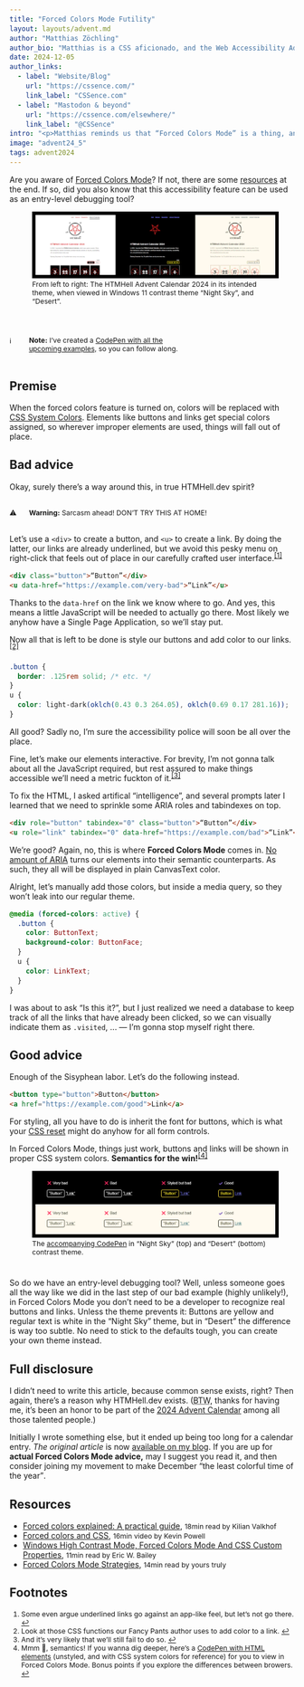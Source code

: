 ```yaml
---
title: "Forced Colors Mode Futility"
layout: layouts/advent.md
author: "Matthias Zöchling"
author_bio: "Matthias is a CSS aficionado, and the Web Accessibility Advocate at [George Labs](https://george-labs.com/), birthplace of the “George” online banking. He’s in pursuit of improving the accessibility for ten million customers across six countries, one day at a time. Additionally, he has been writing about _web stuff_ on his own site [for quite a while](https://cssence.com/2024/keep-blogging/). 2024 has been his best blogging year so far, even though things have significantly slowed down after the summer, when his wife gave birth to their third child."
date: 2024-12-05
author_links:
  - label: "Website/Blog"
    url: "https://cssence.com/"
    link_label: "CSSence.com"
  - label: "Mastodon & beyond"
    url: "https://cssence.com/elsewhere/"
    link_label: "@CSSence"
intro: "<p>Matthias reminds us that “Forced Colors Mode” is a thing, and that it can be used as an entry-level debugging tool.</p>"
image: "advent24_5"
tags: advent2024
---
```


<style>figure{margin-bottom:2.4rem}figure img{aspect-ratio:4;border: 6px solid #000}figcaption,sup,.highlight,section:has(#resources) span,section:has(#fns) ol{font-size:87.5%}.highlight{margin-left:1.5em;padding:1rem;text-wrap:balance}.highlight::before{content:attr(data-icon);content:attr(data-icon) / '';position:absolute;margin-left:calc(-1.5em - 1rem);filter:grayscale()}.highlight em{font-style:inherit;text-transform:uppercase}sup{position:relative;top:-.5em;vertical-align:baseline}</style>

Are you aware of [Forced Colors Mode](https://blogs.windows.com/msedgedev/2020/09/17/styling-for-windows-high-contrast-with-new-standards-for-forced-colors/)? If not, there are some [resources](#resources) at the end. If so, did you also know that this accessibility feature can be used as an entry-level debugging tool?

<figure><img src="htmhell-goes-fcm.webp" alt="Comparing HTMHell.dev: Three screenshots taken in Microsoft Edge browser. Although subtle tweaks could be made, overall the site works really well in Forced Colors Mode.">
<figcaption>From left to right: The HTMHell Advent Calendar 2024 in its intended theme, when viewed in Windows&nbsp;11 contrast theme “Night Sky”, and “Desert”.</figcaption>
</figure>

<p class="highlight" data-icon="ℹ️"><strong>Note:</strong> I’ve created a <a href="https://codepen.io/cssence/pen/BaXMNyv">CodePen with all the upcoming examples,</a> so you can follow along.</p>

## Premise

When the forced colors feature is turned on, colors will be replaced with [CSS System Colors](https://adrianroselli.com/2021/02/whcm-and-system-colors.html#CSS4). Elements like buttons and links get special colors assigned, so wherever improper elements are used, things will fall out of place.

## Bad advice

Okay, surely there’s a way around this, in true HTMHell.dev spirit‽

<p class="highlight" data-icon="⚠️"><strong>Warning:</strong> Sarcasm ahead! <em>Don’t try this at home!</em></p>

Let’s use a `<div>` to create a button, and `<u>` to create a link. By doing the latter, our links are already underlined, but we avoid this pesky menu on right-click that feels out of place in our carefully crafted user interface.<sup><a id="ref-fn-1" href="#fn-1" role="doc-noteref" aria-label="Footnote #1">[1]</a></sup>

```html
<div class="button">“Button”</div>
<u data-href="https://example.com/very-bad">“Link”</u>
```

Thanks to the `data-href` on the link we know where to go. And yes, this means a little JavaScript will be needed to actually go there. Most likely we anyhow have a Single Page Application, so we’ll stay put.

Now all that is left to be done is style our buttons and add color to our links.<sup><a id="ref-fn-2" href="#fn-2" role="doc-noteref" aria-label="Footnote #2">[2]</a></sup>

```css
.button {
  border: .125rem solid; /* etc. */
}
u {
  color: light-dark(oklch(0.43 0.3 264.05), oklch(0.69 0.17 281.16));
}
```

All good? Sadly no, I’m sure the accessibility police will soon be all over the place.

Fine, let’s make our elements interactive. For brevity, I’m not gonna talk about all the JavaScript required, but rest assured to make things accessible we’ll need a metric fuckton of it.<sup><a id="ref-fn-3" href="#fn-3" role="doc-noteref" aria-label="Footnote #3">[3]</a></sup>

To fix the HTML, I asked artifical “intelligence”, and several prompts later I learned that we need to sprinkle some ARIA roles and tabindexes on top.

```html
<div role="button" tabindex="0" class="button">“Button”</div>
<u role="link" tabindex="0" data-href="https://example.com/bad">“Link”</u>
```

We’re good? Again, no, this is where **Forced Colors Mode** comes in. [No amount of ARIA](https://htmhell.dev/adventcalendar/2022/2/) turns our elements into their semantic counterparts. As such, they all will be displayed in plain CanvasText color.

Alright, let’s manually add those colors, but inside a media query, so they won’t leak into our regular theme.

```css
@media (forced-colors: active) {
  .button {
    color: ButtonText;
    background-color: ButtonFace;
  }
  u {
    color: LinkText;
  }
}
```

I was about to ask “Is this it?”, but I just realized we need a database to keep track of all the links that have already been clicked, so we can visually indicate them as `.visited`, ... — I’m gonna stop myself right there.

## Good advice

Enough of the Sisyphean labor. Let’s do the following instead.

```html
<button type="button">Button</button>
<a href="https://example.com/good">Link</a>
```

For styling, all you have to do is inherit the font for buttons, which is what your [CSS reset](https://www.joshwcomeau.com/css/custom-css-reset/#six-inherit-fonts-for-form-controls-7) might do anyhow for all form controls.

In Forced Colors Mode, things just work, buttons and links will be shown in proper CSS system colors. **Semantics for the win!**<sup><a id="ref-fn-4" href="#fn-4" role="doc-noteref" aria-label="Footnote #4">[4]</a></sup>

<figure><img src="a-div-is-not-a-button-even-in-fcm.webp" alt="While we eventually can make our fake elements look like the real deal even in Forced Colors Mode, we should avoid all that work and use proper elements instead.">
<figcaption>The <a href="https://codepen.io/cssence/pen/BaXMNyv">accompanying CodePen</a> in “Night Sky” (top) and “Desert” (bottom) contrast theme.</figcaption>
</figure>

So do we have an entry-level debugging tool? Well, unless someone goes all the way like we did in the last step of our bad example (highly unlikely!), in Forced Colors Mode you don’t need to be a developer to recognize real buttons and links. Unless the theme prevents it: Buttons are yellow and regular text is white in the “Night Sky” theme, but in “Desert” the difference is way too subtle. No need to stick to the defaults tough, you can create your own theme instead.

## Full disclosure

I didn’t need to write this article, because common sense exists, right? Then again, there’s a reason why HTMHell.dev exists. (<abbr title="By the way">BTW</abbr>, thanks for having me, it’s been an honor to be part of the [2024 Advent Calendar](https://htmhell.dev/adventcalendar/2024/) among all those talented people.)

Initially I wrote something else, but it ended up being too long for a calendar entry. _The original article_ is now [available on my blog](https://cssence.com/2024/forced-colors-mode-strategies/). If you are up for **actual Forced Colors Mode advice,** may I suggest you read it, and then consider joining my movement to make December <q cite="https://cssence.com/2024/forced-colors-mode-strategies/">the least colorful time of the year</q>.

<section aria-labelledby="resources">

## Resources

* [Forced colors explained: A practical guide](https://polypane.app/blog/forced-colors-explained-a-practical-guide/), <span>18min read by Kilian Valkhof</span>
* [Forced colors and CSS](https://youtu.be/yYGLEy7CiT0), <span>16min video by Kevin Powell</span>
* [Windows High Contrast Mode, Forced Colors Mode And CSS Custom Properties](https://www.smashingmagazine.com/2022/03/windows-high-contrast-colors-mode-css-custom-properties/#styling-the-modal-for-forced-colors-mode), <span>11min read by Eric W. Bailey</span>
* [Forced Colors Mode Strategies](https://cssence.com/2024/forced-colors-mode-strategies/), <span>14min read by yours truly</span>

</section>
<section aria-labelledby="fns" class="section">
<h2 id="fns">Footnotes</h2>
<ol>
<li id="fn-1">Some even argue underlined links go against an app-like feel, but let’s not go there. <a href="#ref-fn-1" role="doc-backlink" aria-label="Back to article">↩︎</a></li>
<li id="fn-2">Look at those CSS functions our Fancy&nbsp;Pants author uses to add color to a link. <a href="#ref-fn-2" role="doc-backlink" aria-label="Back to article">↩︎</a></li>
<li id="fn-3">And it’s very likely that we’ll still fail to do so. <a href="#ref-fn-3" role="doc-backlink" aria-label="Back to article">↩︎</a></li>
<li id="fn-4">Mmm 🤤, semantics! If you wanna dig deeper, here’s a <a href="https://codepen.io/cssence/pen/RwXmEYN">CodePen with HTML elements</a> (unstyled, and with CSS system colors for reference) for you to view in Forced Colors Mode. Bonus points if you explore the differences between browers. <a href="#ref-fn-4" role="doc-backlink" aria-label="Back to article">↩︎</a></li>
</ol>
</section>
